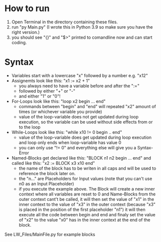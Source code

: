 # How to run
1. Open Terminal in the directory containing these files.
2. run "py Main.py" (I wrote this in Python 3.9 so make sure you have the right version.)
3. you should see "{}" and "$>" printed to comandline now and can start coding.

# Syntax
* Variables start with a lowercase "x" followed by a number e.g. "x12"
* Assignemts look like this: "x1 := x2 + 1"
  * you always need to have a variable before and after the ":="
  * followed by either "+" or "-"
  * and either "1" or "0"!
* For-Loops look like this: "loop x2 begin ... end"
  * commands between "begin" and "end" will repeated "x2" amount of times (or whichever variable you provide)
  * value of the loop-variable does not get updated during loop execution, so the variable can be used without side effects from or to the loop
* While-Loops look like this: "while x10 != 0 begin .. end"
  * value of the loop-variable does get updated during loop execution and loop only ends when loop-variable has value 0
  * you can only use "!= 0" and everything else will give you a Syntax-Error
* Named-Blocks get declared like this: "BLOCK n1 n2 begin ... end" and called like this: "x2 := BLOCK x3 x10 end"
  * the name of the block has to be writen in all caps and will be used to reference the block later on.
  * the "n..." are Placeholders for Input values (note that you can't use n0 as an Input Placeholder)
  * if you execute the example above. The Block will create a new inner context where all variables are reset to 0 and Name-Blocks from the outer context cant't be called,
    it will then set the value of "x1" in the inner context to the value of "x3" in the outer context (because "x3" is placed in the position of the first placeholder "n1")
    it will then execute all the code between begin and end and finaly set the value of "x2" to the value "x0" has in the inner context at the end of the block.
 
See LW_Files/MainFile.py for example blocks
